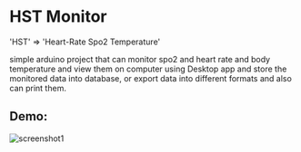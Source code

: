 # HST Monitor

'HST' => 'Heart-Rate Spo2 Temperature'

simple arduino project that can monitor spo2 and heart rate and body temperature
and view them on computer using Desktop app and store the
monitored data into database, or export data into different formats and also can print them.


## Demo:

![screenshot1]("./src/screenshot1.png")